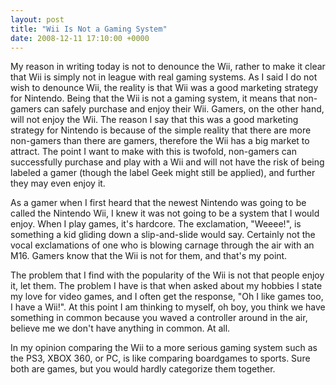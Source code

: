 ```yaml
---
layout: post
title: "Wii Is Not a Gaming System"
date: 2008-12-11 17:10:00 +0000
---
```

My reason in writing today is not to denounce the Wii, rather to make it clear that Wii is simply not in league with real gaming systems. As I said I do not wish to denounce Wii, the reality is that Wii was a good marketing strategy for Nintendo. Being that the Wii is not a gaming system, it means that non-gamers can safely purchase and enjoy their Wii. Gamers, on the other hand, will not enjoy the Wii. The reason I say that this was a good marketing strategy for Nintendo is because of the simple reality that there are more non-gamers than there are gamers, therefore the Wii has a big market to attract. The point I want to make with this is twofold, non-gamers can successfully purchase and play with a Wii and will not have the risk of being labeled a gamer (though the label Geek might still be applied), and further they may even enjoy it.

As a gamer when I first heard that the newest Nintendo was going to be called the Nintendo Wii, I knew it was not going to be a system that I would enjoy. When I play games, it's hardcore. The exclamation, "Weeee!", is something a kid gliding down a slip-and-slide would say. Certainly not the vocal exclamations of one who is blowing carnage through the air with an M16. Gamers know that the Wii is not for them, and that's my point.

The problem that I find with the popularity of the Wii is not that people enjoy it, let them. The problem I have is that when asked about my hobbies I state my love for video games, and I often get the response, "Oh I like games too, I have a Wii!". At this point I am thinking to myself, oh boy, you think we have something in common because you waved a controller around in the air, believe me we don't have anything in common. At all.

In my opinion comparing the Wii to a more serious gaming system such as the PS3, XBOX 360, or PC, is like comparing boardgames to sports. Sure both are games, but you would hardly categorize them together.
